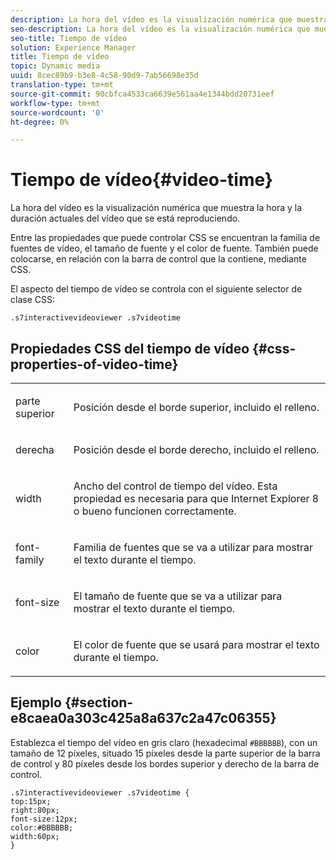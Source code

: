 ```yaml
---
description: La hora del vídeo es la visualización numérica que muestra la hora y la duración actuales del vídeo que se está reproduciendo.
seo-description: La hora del vídeo es la visualización numérica que muestra la hora y la duración actuales del vídeo que se está reproduciendo.
seo-title: Tiempo de vídeo
solution: Experience Manager
title: Tiempo de vídeo
topic: Dynamic media
uuid: 8cec89b9-b3e8-4c58-90d9-7ab56698e35d
translation-type: tm+mt
source-git-commit: 90cbfca4533ca6639e561aa4e1344bdd20731eef
workflow-type: tm+mt
source-wordcount: '0'
ht-degree: 0%

---
```



# Tiempo de vídeo{#video-time}

La hora del vídeo es la visualización numérica que muestra la hora y la duración actuales del vídeo que se está reproduciendo.

<!--<a id="section_061E550C1C1D4DB2BD663A898895B38C"></a>-->

Entre las propiedades que puede controlar CSS se encuentran la familia de fuentes de vídeo, el tamaño de fuente y el color de fuente. También puede colocarse, en relación con la barra de control que la contiene, mediante CSS.

El aspecto del tiempo de vídeo se controla con el siguiente selector de clase CSS:

```
.s7interactivevideoviewer .s7videotime
```

## Propiedades CSS del tiempo de vídeo {#css-properties-of-video-time}

<table id="table_C48C56E696304C9BAFEE71BA9EA9A174"> 
 <tbody> 
  <tr> 
   <td colname="col1"> <p> <span class="codeph"> parte superior </span> </p> </td> 
   <td colname="col2"> <p>Posición desde el borde superior, incluido el relleno. </p> </td> 
  </tr> 
  <tr> 
   <td colname="col1"> <p> <span class="codeph"> derecha </span> </p> </td> 
   <td colname="col2"> <p>Posición desde el borde derecho, incluido el relleno. </p> </td> 
  </tr> 
  <tr> 
   <td colname="col1"> <p> <span class="codeph"> width </span> </p> </td> 
   <td colname="col2"> <p> Ancho del control de tiempo del vídeo. Esta propiedad es necesaria para que Internet Explorer 8 o bueno funcionen correctamente. </p> </td> 
  </tr> 
  <tr> 
   <td colname="col1"> <p> <span class="codeph"> font-family  </span> </p> </td> 
   <td colname="col2"> <p>Familia de fuentes que se va a utilizar para mostrar el texto durante el tiempo. </p> </td> 
  </tr> 
  <tr> 
   <td colname="col1"> <p> <span class="codeph"> font-size  </span> </p> </td> 
   <td colname="col2"> <p>El tamaño de fuente que se va a utilizar para mostrar el texto durante el tiempo. </p> </td> 
  </tr> 
  <tr> 
   <td colname="col1"> <p> <span class="codeph"> color </span> </p> </td> 
   <td colname="col2"> <p>El color de fuente que se usará para mostrar el texto durante el tiempo. </p> </td> 
  </tr> 
 </tbody> 
</table>

## Ejemplo {#section-e8caea0a303c425a8a637c2a47c06355}

Establezca el tiempo del vídeo en gris claro (hexadecimal `#BBBBBB`), con un tamaño de 12 píxeles, situado 15 píxeles desde la parte superior de la barra de control y 80 píxeles desde los bordes superior y derecho de la barra de control.

```
.s7interactivevideoviewer .s7videotime { 
top:15px; 
right:80px; 
font-size:12px; 
color:#BBBBBB; 
width:60px;  
}
```


